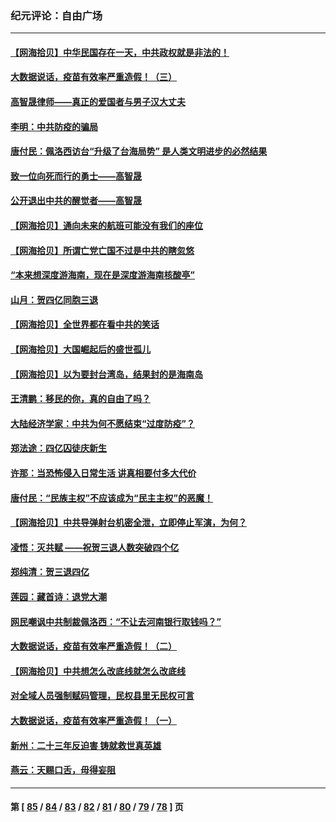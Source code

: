 ### 纪元评论：自由广场
---
#### [【网海拾贝】中华民国存在一天，中共政权就是非法的！](../../pages/nsc993/n13802875.md) 
#### [大数据说话，疫苗有效率严重造假！（三）](../../pages/nsc993/n13802738.md) 
#### [高智晟律师——真正的爱国者与男子汉大丈夫](../../pages/nsc993/n13802191.md) 
#### [李明：中共防疫的骗局](../../pages/nsc993/n13802275.md) 
#### [唐付民：佩洛西访台“升级了台海局势” 是人类文明进步的必然结果](../../pages/nsc993/n13802193.md) 
#### [致一位向死而行的勇士——高智晟](../../pages/nsc993/n13802171.md) 
#### [公开退出中共的醒觉者——高智晟](../../pages/nsc993/n13802166.md) 
#### [【网海拾贝】通向未来的航班可能没有我们的座位](../../pages/nsc993/n13801792.md) 
#### [【网海拾贝】所谓亡党亡国不过是中共的瞎忽悠](../../pages/nsc993/n13801761.md) 
#### [“本来想深度游海南，现在是深度游海南核酸亭”](../../pages/nsc993/n13800984.md) 
#### [山月：贺四亿同胞三退](../../pages/nsc993/n13800880.md) 
#### [【网海拾贝】全世界都在看中共的笑话](../../pages/nsc993/n13800211.md) 
#### [【网海拾贝】大国崛起后的盛世孤儿](../../pages/nsc993/n13799372.md) 
#### [【网海拾贝】以为要封台湾岛，结果封的是海南岛](../../pages/nsc993/n13798660.md) 
#### [王清鹏：移民的你，真的自由了吗？](../../pages/nsc993/n13798677.md) 
#### [大陆经济学家：中共为何不愿结束“过度防疫”？](../../pages/nsc993/n13798649.md) 
#### [郑法途：四亿囚徒庆新生](../../pages/nsc993/n13798448.md) 
#### [许那：当恐怖侵入日常生活 讲真相要付多大代价](../../pages/nsc993/n13798299.md) 
#### [唐付民：“民族主权”不应该成为“民主主权”的恶魔！](../../pages/nsc993/n13798069.md) 
#### [【网海拾贝】中共导弹射台机密全泄，立即停止军演，为何？](../../pages/nsc993/n13798031.md) 
#### [凌悟：灭共赋 ——祝贺三退人数突破四个亿](../../pages/nsc993/n13797331.md) 
#### [郑纯清：贺三退四亿](../../pages/nsc993/n13797364.md) 
#### [莲园：藏首诗：退党大潮](../../pages/nsc993/n13797328.md) 
#### [网民嘲讽中共制裁佩洛西：“不让去河南银行取钱吗？”](../../pages/nsc993/n13797313.md) 
#### [大数据说话，疫苗有效率严重造假！（二）](../../pages/nsc993/n13797139.md) 
#### [【网海拾贝】中共想怎么改底线就怎么改底线](../../pages/nsc993/n13796911.md) 
#### [对全域人员强制赋码管理，民权县里无民权可言](../../pages/nsc993/n13796640.md) 
#### [大数据说话，疫苗有效率严重造假！（一）](../../pages/nsc993/n13796318.md) 
#### [新州：二十三年反迫害 铸就救世真英雄](../../pages/nsc993/n13796295.md) 
#### [燕云：天赐口舌，毋得妄阻](../../pages/nsc993/n13796291.md) 

---
#### 第 [ [85](./85.md) / [84](./84.md) / [83](./83.md) / [82](./82.md) / [81](./81.md) / [80](./80.md) / [79](./79.md) / [78](./78.md) ] 页
